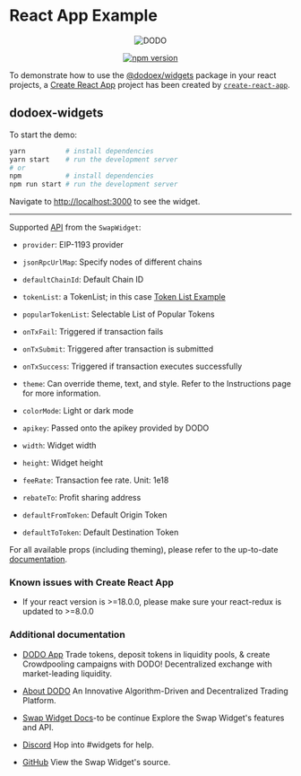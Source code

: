 # React App Example

<p align="center">
  <a>
    <img src="https://i.postimg.cc/W4q937Db/Logo.png" alt="DODO" />
  </a>
</p>

<p align="center">
<a href="https://www.npmjs.com/package/@dodoex/widgets"><img src="https://img.shields.io/npm/v/@dodoex/widgets" alt="npm version" /></a>
<p>

To demonstrate how to use the [@dodoex/widgets](https://github.com/DODOEX/widgets) package in your react projects, a [Create React App](https://create-react-app.dev/) project has been created by [`create-react-app`](https://create-react-app.dev/docs/getting-started).

## dodoex-widgets

To start the demo:

```bash
yarn          # install dependencies
yarn start    # run the development server
# or
npm           # install dependencies
npm run start # run the development server
```

Navigate to [http://localhost:3000](http://localhost:3000) to see the widget.

---

Supported [API](https://docs.dodoex.io/english/developers/swap-widget/api) from the `SwapWidget`:

- `provider`: EIP-1193 provider
- `jsonRpcUrlMap`: Specify nodes of different chains
- `defaultChainId`: Default Chain ID

- `tokenList`: a TokenList; in this case [Token List Example](https://raw.githubusercontent.com/compound-finance/token-list/master/compound.tokenlist.json)
- `popularTokenList`: Selectable List of Popular Tokens

- `onTxFail`: Triggered if transaction fails
- `onTxSubmit`: Triggered after transaction is submitted
- `onTxSuccess`: Triggered if transaction executes successfully

- `theme`: Can override theme, text, and style. Refer to the Instructions page for more information.
- `colorMode`: Light or dark mode
- `apikey`: Passed onto the apikey provided by DODO
- `width`: Widget width
- `height`: Widget height
- `feeRate`: Transaction fee rate. Unit: 1e18
- `rebateTo`: Profit sharing address
- `defaultFromToken`: Default Origin Token
- `defaultToToken`: Default Destination Token

For all available props (including theming), please refer to the up-to-date [documentation](https://docs.dodoex.io/english/developers/swap-widget).

### Known issues with Create React App

- If your react version is >=18.0.0, please make sure your react-redux is updated to >=8.0.0

### Additional documentation

- [DODO App](https://app.dodoex.io/)
  Trade tokens, deposit tokens in liquidity pools, & create Crowdpooling campaigns with DODO! Decentralized exchange with market-leading liquidity.

- [About DODO](https://docs.dodoex.io/english/)
  An Innovative Algorithm-Driven and Decentralized Trading Platform.

- [Swap Widget Docs](https://docs.dodoex.io/english/)-to be continue
  Explore the Swap Widget's features and API.

- [Discord](https://discord.com/invite/tyKReUK)
  Hop into #widgets for help.

- [GitHub](https://github.com/DODOEX/widgets)
  View the Swap Widget's source.

